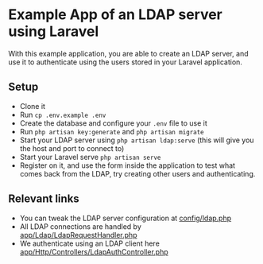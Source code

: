 # Example App of an LDAP server using Laravel

With this example application, you are able to create an LDAP server, and use it to authenticate using the users stored in your Laravel application.

## Setup

* Clone it
* Run `cp .env.example .env`
* Create the database and configure your `.env` file to use it
* Run `php artisan key:generate` and `php artisan migrate`
* Start your LDAP server using `php artisan ldap:serve` (this will give you the host and port to connect to)
* Start your Laravel serve `php artisan serve`
* Register on it, and use the form inside the application to  test what comes back from the LDAP, try creating other users and authenticating.

## Relevant links

* You can tweak the LDAP server configuration at [config/ldap.php](./config/ldap.php)
* All LDAP connections are handled by [app/Ldap/LdapRequestHandler.php](app/Ldap/LdapRequestHandler.php)
* We authenticate using an LDAP client here [app/Http/Controllers/LdapAuthController.php](app/Http/Controllers/LdapAuthController.php)
